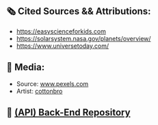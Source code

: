 ## 🗞️  Cited Sources && Attributions:

- https://easyscienceforkids.com
- https://solarsystem.nasa.gov/planets/overview/
- https://www.universetoday.com/

## 📸   Media:
- Source: www.pexels.com
- Artist: [cottonbro](https://www.pexels.com/@cottonbro)

## 🍕  [(API) Back-End Repository](https://github.com/austinxduong/NASA-part2)
